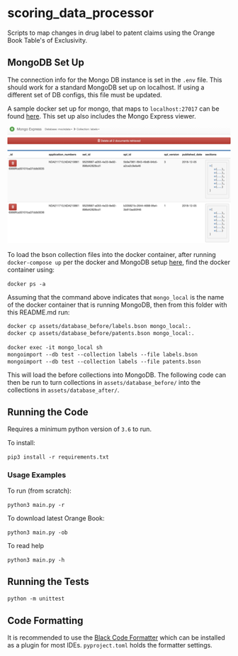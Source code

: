 

# scoring_data_processor
Scripts to map changes in drug label to patent claims using the Orange Book Table's of Exclusivity.


## MongoDB Set Up
The connection info for the Mongo DB instance is set in the `.env` file. This should work for a standard MongoDB set up on localhost. If using a different set of DB configs, this file must be updated.

A sample docker set up for mongo, that maps to `localhost:27017` can be found [here](https://github.com/pharmaDB/etl_pipeline). This set up also includes the Mongo Express viewer.

![Mongo Express Labels Info](./assets/mongo_express.png)

To load the bson collection files into the docker container, after running `docker-compose up` per the docker and MongoDB setup [here](https://github.com/pharmaDB/etl_pipeline), find the docker container using:

```docker ps -a```

Assuming that the command above indicates that `mongo_local` is the name of the docker container that is running MongoDB, then from this folder with this README.md run:

```
docker cp assets/database_before/labels.bson mongo_local:.
docker cp assets/database_before/patents.bson mongo_local:.

docker exec -it mongo_local sh
mongoimport --db test --collection labels --file labels.bson
mongoimport --db test --collection labels --file patents.bson
```

This will load the before collections into MongoDB.  The following code can then be run to turn collections in `assets/database_before/` into the collections in `assets/database_after/`.

## Running the Code
Requires a minimum python version of `3.6` to run.

To install:

`pip3 install -r requirements.txt`

### Usage Examples

To run (from scratch):

`python3 main.py -r`

To download latest Orange Book:

`python3 main.py -ob`

To read help

`python3 main.py -h`

## Running the Tests
```
python -m unittest
```

## Code Formatting
It is recommended to use the [Black Code Formatter](https://github.com/psf/black) which can be installed as a plugin for most IDEs. `pyproject.toml` holds the formatter settings.
